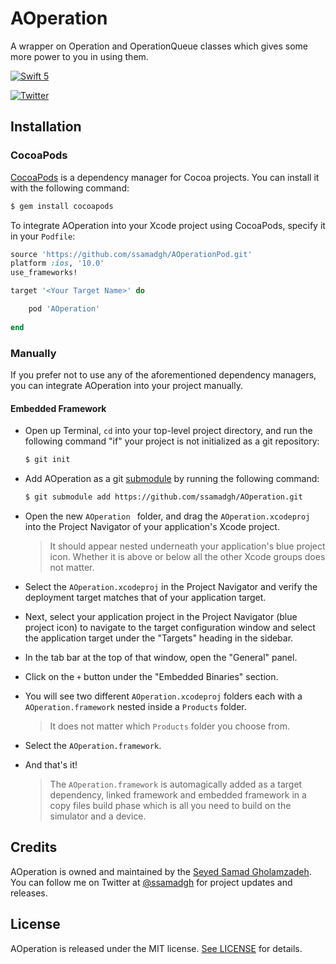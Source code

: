 
# AOperation


 A wrapper on Operation and OperationQueue classes which gives some more power to you in using them.


[![Swift 5](https://img.shields.io/badge/Swift-5-orange.svg?style=flat)](https://developer.apple.com/swift/)
<!--[![license MIT](https://img.shields.io/cocoapods/l/AOperation.svg)](https://github.com/ssamadgh/AOperation/blob/master/LICENSE)
-->
[![Twitter](https://img.shields.io/badge/twitter-@ssamadgh-blue.svg?style=flat)](https://twitter.com/ssamadgh)



## Installation

### CocoaPods

[CocoaPods](https://cocoapods.org) is a dependency manager for Cocoa projects. You can install it with the following command:

```bash
$ gem install cocoapods
```

To integrate AOperation into your Xcode project using CocoaPods, specify it in your `Podfile`:

```ruby
source 'https://github.com/ssamadgh/AOperationPod.git'
platform :ios, '10.0'
use_frameworks!

target '<Your Target Name>' do

    pod 'AOperation'
    
end

```


### Manually

If you prefer not to use any of the aforementioned dependency managers, you can integrate AOperation into your project manually.

#### Embedded Framework

- Open up Terminal, `cd` into your top-level project directory, and run the following command "if" your project is not initialized as a git repository:

  ```bash
  $ git init
  ```

- Add AOperation as a git [submodule](https://git-scm.com/docs/git-submodule) by running the following command:

  ```bash
  $ git submodule add https://github.com/ssamadgh/AOperation.git
  ```

- Open the new `AOperation ` folder, and drag the `AOperation.xcodeproj` into the Project Navigator of your application's Xcode project.

    > It should appear nested underneath your application's blue project icon. Whether it is above or below all the other Xcode groups does not matter.

- Select the `AOperation.xcodeproj` in the Project Navigator and verify the deployment target matches that of your application target.
- Next, select your application project in the Project Navigator (blue project icon) to navigate to the target configuration window and select the application target under the "Targets" heading in the sidebar.
- In the tab bar at the top of that window, open the "General" panel.
- Click on the `+` button under the "Embedded Binaries" section.
- You will see two different `AOperation.xcodeproj` folders each with a `AOperation.framework` nested inside a `Products` folder.

    > It does not matter which `Products` folder you choose from.

- Select the `AOperation.framework`.


- And that's it!

  > The `AOperation.framework` is automagically added as a target dependency, linked framework and embedded framework in a copy files build phase which is all you need to build on the simulator and a device.
  



## Credits

AOperation is owned and maintained by the [Seyed Samad Gholamzadeh](http://ssamadgh@gmail.com). You can follow me on Twitter at [@ssamadgh](https://twitter.com/ssamadgh) for project updates and releases.

## License

AOperation is released under the MIT license. [See LICENSE](https://github.com/ssamadgh/AOperation/blob/master/LICENSE) for details.
